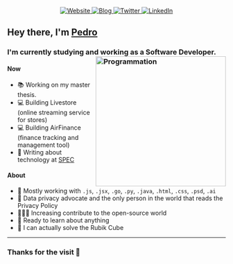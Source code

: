 <p align="center">
    <a href="https://pmatarodrigues.com/" target="_blank">
    <img src="https://img.shields.io/badge/website-%123456.svg?&style=for-the-badge&logo=Website&logoColor=white&color=071A2C" alt="Website"/>
  </a>
  <a href="https://blog.pmatarodrigues.com/" target="_blank">
    <img src="https://img.shields.io/badge/blog-%123456.svg?&style=for-the-badge&logo=blog&logoColor=white&color=071A2C" alt="Blog"/>
  </a>
  <a href="https://twitter.com/pmatarodrigues" target="_blank">
    <img src="https://img.shields.io/badge/twitter-%231DA1F2.svg?&style=for-the-badge&logo=twitter&logoColor=white&color=071A2C" alt="Twitter"/>
  </a>
  <a href="https://www.linkedin.com/in/pmatarodrigues" target="_blank">
    <img src="https://img.shields.io/badge/linkedin-%230077B5.svg?&style=for-the-badge&logo=linkedin&logoColor=white&color=071A2C" alt="LinkedIn"/>
  </a>
</p>


## Hey there, I'm [Pedro](https://pmatarodrigues.com/)
### I'm currently studying and working as a Software Developer.  <img align="right" src="https://user-images.githubusercontent.com/37421912/119211505-7a0fe200-baaa-11eb-847e-d56f793ed1b5.gif" alt="Programmation" width="300" />


#### Now
- 📚 Working on my master thesis.
- 💻 Building Livestore (online streaming service for stores)
- 💻 Building AirFinance (finance tracking and management tool)
- 📝 Writing about technology at [SPEC](https://bespec.pt)

#### About
- 🧰 Mostly working with `.js`, `.jsx`, `.go`, `.py`, `.java`, `.html`, `.css`, `.psd`, `.ai`
- 👀 Data privacy advocate and the only person in the world that reads the Privacy Policy
- 🧑‍🤝‍🧑 Increasing contribute to the open-source world
- 🧠 Ready to learn about anything
- 🤯 I can actually solve the Rubik Cube

---
### Thanks for the visit 💙
